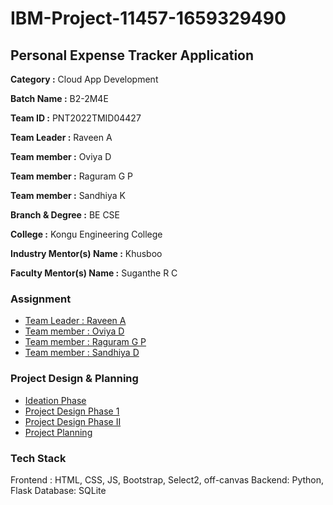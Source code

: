 # IBM-Project-11457-1659329490
## Personal Expense Tracker Application

**Category :** Cloud App Development


**Batch Name :** B2-2M4E


**Team ID :** PNT2022TMID04427

**Team Leader :** Raveen A

**Team member :** Oviya D

**Team member :** Raguram G P

**Team member :** Sandhiya K

**Branch & Degree	:** BE CSE	

**College	:**	 Kongu Engineering College

**Industry Mentor(s) Name :** Khusboo

**Faculty Mentor(s) Name :** Suganthe R C



### Assignment  

 - [Team Leader : Raveen A](https://github.com/IBM-EPBL/IBM-Project-11457-1659329490/tree/main/Assignments/Team%20Lead)
 - [Team member : Oviya D](https://github.com/IBM-EPBL/IBM-Project-11457-1659329490/tree/main/Assignments/Team%20Member%201)
 - [Team member : Raguram G P](https://github.com/IBM-EPBL/IBM-Project-11457-1659329490/tree/main/Assignments/Team%20Member%202)
 - [Team member : Sandhiya D](https://github.com/IBM-EPBL/IBM-Project-11457-1659329490/tree/main/Assignments/Team%20Member%203)




### Project Design & Planning
- [Ideation Phase](https://github.com/IBM-EPBL/IBM-Project-11457-1659329490/tree/main/Project%20Design%20%26%20Planning/IdeationPhase)
- [Project Design Phase 1](https://github.com/IBM-EPBL/IBM-Project-11457-1659329490/tree/main/Project%20Design%20%26%20Planning/Project%20Design%20Phase%20I)
- [Project Design Phase II](https://github.com/IBM-EPBL/IBM-Project-11457-1659329490/tree/main/Project%20Design%20%26%20Planning/Project%20Design%20Phase%20II)
- [Project Planning](https://github.com/IBM-EPBL/IBM-Project-11457-1659329490/tree/main/Project%20Design%20%26%20Planning/Project%20Planning)



### Tech Stack
Frontend : HTML, CSS, JS, Bootstrap, Select2, off-canvas
Backend: Python, Flask
Database: SQLite
